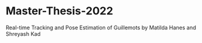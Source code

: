 # Master-Thesis-2022
Real-time Tracking and Pose Estimation of Guillemots by Matilda Hanes and Shreyash Kad
